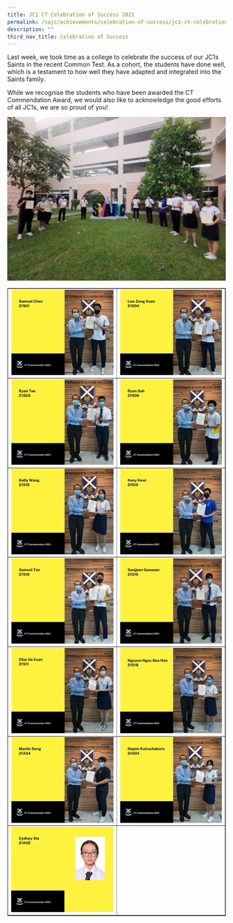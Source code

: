 ```yaml
---
title: JC1 CT Celebration of Success 2021
permalink: /sajc/achievements/celebration-of-success/jc1-ct-celebration-of-success-2021/
description: ""
third_nav_title: Celebration of Success
---
```

<p>Last week, we took time as a college to celebrate the success of our JC1s Saints in the recent Common Test. As a cohort, the students have done well, which is a testament to how well they have adapted and integrated into the Saints family.</p>
<p>While we recognise the students who have been awarded the CT Commendation Award, we would also like to acknowledge the good efforts of all JC1s, we are so proud of you!</p>
<img src="/images/ct1.jpg">
<table style="border-collapse: collapse; width: 100%;" border="1">
<tbody>
<tr>
<td style="width: 50%;"><img src="/images/ct2.png"></td>
<td style="width: 50%;"><img src="/images/ct3.png"></td>
</tr>
<tr>
<td style="width: 50%;"><img src="/images/ct4.png"></td>
<td style="width: 50%;"><img src="/images/ct5.png"></td>
</tr>
<tr>
<td style="width: 50%;"><img src="/images/ct6.png"></td>
<td style="width: 50%;"><img src="/images/ct7.png"></td>
</tr>
<tr>
<td style="width: 50%;"><img src="/images/ct8.png"></td>
<td style="width: 50%;"><img src="/images/ct9.png"></td>
</tr>
<tr>
<td style="width: 50%;"><img src="/images/ct10.png"></td>
<td style="width: 50%;"><img src="/images/ct11.png"></td>
</tr>
<tr>
<td style="width: 50%;"><img src="/images/ct12.png"></td>
<td style="width: 50%;"><img src="/images/ct13.png"></td>
</tr>
<tr>
<td style="width: 50%;"><img src="/images/ct14.png"></td>
<td style="width: 50%;">&nbsp;</td>
</tr>
</tbody>
</table>